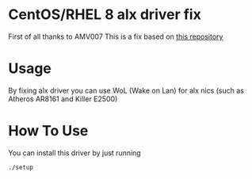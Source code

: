 # CentOS/RHEL 8 alx driver fix
First of all thanks to AMV007
This is a fix based on [this repository](https://github.com/AMV007/alx_dkms_installer)

# Usage
By fixing alx driver you can use WoL (Wake on Lan) for alx nics (such as Atheros AR8161 and Killer E2500)

# How To Use
You can install this driver by just running
```bash
./setup
```
